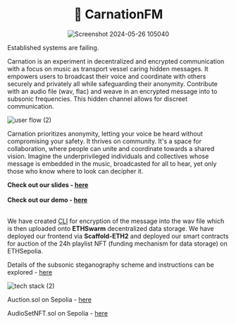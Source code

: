 <div align="center">
  <h1 align="center">🔏 CarnationFM</h1>

![Screenshot 2024-05-26 105040](https://github.com/Tranquil-Flow/carnation-radio/assets/101796507/4f0eaaac-e9d8-46f1-8b8f-9346535414d9)
</div>

Established systems are failing. 

Carnation is an experiment in decentralized and encrypted communication with a focus on music as transport vessel caring hidden messages. It empowers users to broadcast their voice and coordinate with others securely and privately all while safeguarding their anonymity.
Contribute with an audio file (wav, flac) and weave in an encrypted message into to subsonic frequencies. This hidden channel allows for discreet communication.

![user flow (2)](https://github.com/Tranquil-Flow/carnation-radio/assets/101796507/135f25c7-0fb4-402a-b1a0-7464657b0ce7)

Carnation prioritizes anonymity, letting your voice be heard without compromising your safety. It thrives on community. It's a space for collaboration, where people can unite and coordinate towards a shared vision.
Imagine the underprivileged individuals and collectives whose message is embedded in the music, broadcasted for all to hear, yet only those who know where to look can decipher it.

**Check out our slides - [here](https://github.com/Tranquil-Flow/carnation-radio/blob/main/SLIDES.md) <br><br>**
**Check out our demo - [here](https://kapture-debelg-debelgs-projects.vercel.app/) <br><br>**

We have created [CLI](https://github.com/Tranquil-Flow/carnation-radio/tree/main/whistle) for encryption of the message into the wav file which is then uploaded onto **ETHSwarm** decentralized data storage. We have deployed our frontend via **Scaffold-ETH2** and deployed our smart contracts for auction of the 24h playlist NFT (funding mechanism for data storage) on ETHSepolia.

Details of the subsonic steganography scheme and instructions can be explored - [here](https://github.com/Tranquil-Flow/carnation-radio/blob/subsonic-steganography/steganography/README.md)

![tech stack (2)](https://github.com/Tranquil-Flow/carnation-radio/assets/101796507/874b9f9b-c39a-48e0-b6eb-5687fec31f51)

Auction.sol on Sepolia - [here](https://sepolia.etherscan.io/address/0x4894421a7c0bc369a5c10ddbaf4dbc7cf3b72ae5#code)

AudioSetNFT.sol on Sepolia - [here](https://sepolia.etherscan.io/address/0x75993080804d364419445175c5a543eda6a20bb0#code)
